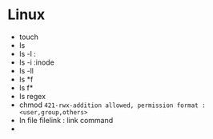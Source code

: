 # Linux
- touch
- ls
- ls -l :
- ls -i :inode
- ls -ll
- ls *f
- ls f*
- ls regex
- chmod <permission> <filename>  `421-rwx-addition allowed, permission format : <user,group,others>`
- ln file filelink : link command
- 

